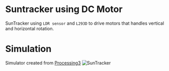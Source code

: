 # Suntracker using DC Motor

SunTracker using `LDR sensor` and `L293D` to drive motors that handles vertical and horizontal rotation.

# Simulation
Simulator created from [Processing3](https://processing.org/) 
![SunTracker](/Resources/Simulate.gif "SunTracker Simulation")